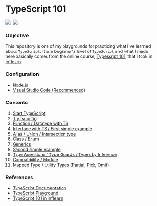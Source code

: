 # TypeScript 101

![](https://img.shields.io/badge/TypeScript-3178C6?logo=TypeScript&logoColor=white)&nbsp; ![](https://img.shields.io/badge/JavaScript-F7DF1E?logo=JavaScript&logoColor=black)

### Objective

This repository is one of my playgrounds for practicing what I've learned about `TypeScript`. It is a beginner's level of `TypeScript` and what I made here basically comes from the online course, [Typescript 101](https://www.inflearn.com/course/%ED%83%80%EC%9E%85%EC%8A%A4%ED%81%AC%EB%A6%BD%ED%8A%B8-%EC%9E%85%EB%AC%B8#), that I took in [Inflearn](https://www.inflearn.com/).

### Configuration

- [Node.js](https://nodejs.org/en/)
- [Visual Studio Code (Recommended)](https://code.visualstudio.com/download)

### Contents
1. [Start TypeScript](https://github.com/kko2017/Typescript101/tree/master/Basics/1_First)
2. [Try tsconfig](https://github.com/kko2017/Typescript101/tree/master/Basics/2_Second)
3. [Function / Datatype with TS](https://github.com/kko2017/Typescript101/tree/master/Basics/3_Third)
4. [Interface with TS / First simple example](https://github.com/kko2017/Typescript101/tree/master/Basics/4_Fourth)
5. [Alias / Union / Intersection type](https://github.com/kko2017/Typescript101/tree/master/Basics/5_Fifth)
6. [Class / Enum](https://github.com/kko2017/Typescript101/tree/master/Basics/6_Sixth)
7. [Generics](https://github.com/kko2017/Typescript101/tree/master/Basics/7_Seventh)
8. [Second simple example](https://github.com/kko2017/Typescript101/tree/master/Basics/8_Eighth/phone_address)
9. [Type Assertions / Type Guards / Types by Inference](https://github.com/kko2017/Typescript101/tree/master/Basics/9_nineth)
10. [Compatibility / Module](https://github.com/kko2017/Typescript101/tree/master/Basics/10_Tenth)
11. [Mapped Type / Utility Types (Partial, Pick, Omit)](https://github.com/kko2017/Typescript101/tree/master/Basics/11_Eleventh)

### References
+ [TypeScript Documentation](https://www.typescriptlang.org/docs/handbook/intro.html)
+ [TypeScript Playground](https://www.typescriptlang.org/play)
+ [TypeScript 101 in Inflearn](https://www.inflearn.com/course/%ED%83%80%EC%9E%85%EC%8A%A4%ED%81%AC%EB%A6%BD%ED%8A%B8-%EC%9E%85%EB%AC%B8#)
